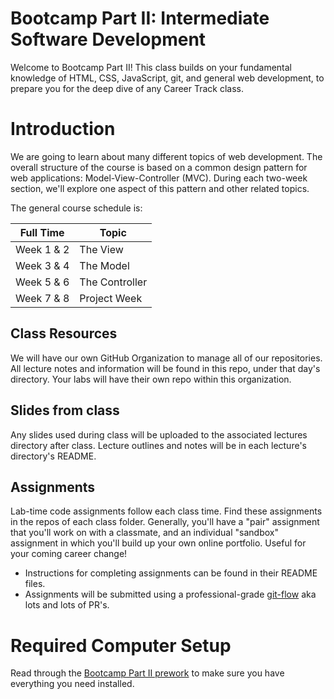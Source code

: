 # Bootcamp Part II: Intermediate Software Development

Welcome to Bootcamp Part II! This class builds on your fundamental knowledge of HTML, CSS, JavaScript, git, and general web development, to prepare you for the deep dive of any Career Track class.

# Introduction

We are going to learn about many different topics of web development. The overall structure of the course is based on a common design pattern for web applications: Model-View-Controller (MVC). During each two-week section, we'll explore one aspect of this pattern and other related topics.

The general course schedule is:

Full Time  | Topic
-----------|---------------
Week 1 & 2     | The View
Week 3 & 4     | The Model
Week 5 & 6     | The Controller
Week 7 & 8     | Project Week

## Class Resources

We will have our own GitHub Organization to manage all of our repositories. All lecture notes and information will be found in this repo, under that day's directory. Your labs will have their own repo within this organization.

## Slides from class

Any slides used during class will be uploaded to the associated lectures directory after class. Lecture outlines and notes will be in each lecture's directory's README.

## Assignments

Lab-time code assignments follow each class time. Find these assignments in the repos of each class folder. Generally, you'll have a "pair" assignment that you'll work on with a classmate, and an individual "sandbox" assignment in which you'll build up your own online portfolio. Useful for your coming career change!

- Instructions for completing assignments can be found in their README files. 
- Assignments will be submitted using a professional-grade [git-flow](GIT_FLOW.md) aka lots and lots of PR's.

# Required Computer Setup

Read through the [Bootcamp Part II prework](https://github.com/alchemycodelab/bootcamp-part-two-prework) to make sure you have everything you need installed.    
